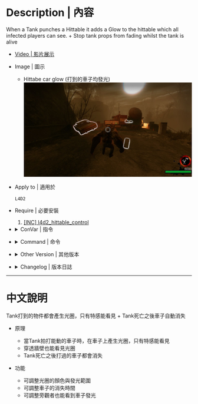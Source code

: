 # Description | 內容
When a Tank punches a Hittable it adds a Glow to the hittable which all infected players can see.
+
Stop tank props from fading whilst the tank is alive

* [Video | 影片展示](https://youtu.be/u7-D--uGlj8)

* Image | 圖示
    * Hittabe car glow (打到的車子均發光)
    <br/>![l4d2_tank_props_glow_1](image/l4d2_tank_props_glow_1.jpg)

* Apply to | 適用於
    ```
    L4D2
    ```

* Require | 必要安裝
    1. [[INC] l4d2_hittable_control](https://github.com/fbef0102/Game-Private_Plugin/blob/main/L4D_插件/Require_檔案/scripting/include/l4d2_hittable_control.inc)

* <details><summary>ConVar | 指令</summary>

    * cfg/sourcemod/l4d2_tank_props_glow.cfg
        ```php
        // Prop Glow Color, three values between 0-255 separated by spaces. RGB Color255 - Red Green Blue.
        l4d2_tank_props_glow_color "255 255 255"

        // Time it takes for hittables that were punched by Tank to dissapear while tank is alive. (0=Off)
        l4d2_tank_props_glow_dissapear_time_alive "300.0"

        // Time it takes for hittables that were punched by Tank to dissapear after the Tank dies.
        l4d2_tank_props_glow_dissapear_time_death "10.0"

        // Show Hittable Glow for infected team while the tank is alive
        l4d2_tank_props_glow_enable "1"

        // How near to props do players need to be to enable their glow. (0=Any distance)
        l4d2_tank_props_glow_range_max "4500"

        // How near to props do players need to be to disable their glow. (0=Off)
        l4d2_tank_props_glow_range_min "256"

        // Spectators can see the glow too
        l4d2_tank_props_glow_spectators "1"

        // Only Tank can see the glow
        l4d2_tank_props_glow_tank_only "0"
        ```
</details>

* <details><summary>Command | 命令</summary>
    
    None
</details>

* <details><summary>Other Version | 其他版本</summary>

    1. [l4d_tank_props](https://github.com/fbef0102/Rotoblin-AZMod/blob/master/SourceCode/scripting-az/l4d_tank_props.sp): (L4D1) Stop tank props from fading whilst the tank is alive + add Hittable Glow
        > (L4D1) Tank打到的物件都會產生光圈，只有特感能看見 + Tank死亡之後車子自動消失
</details>

* <details><summary>Changelog | 版本日誌</summary>

    * v2.7 (2023-3-18)
        * Optimize Code

    * v2.5 (2022-12-12)
        * Credit to [Sir, A1m`, Derpduck](https://github.com/SirPlease/L4D2-Competitive-Rework/blob/master/addons/sourcemod/scripting/l4d2_tank_props_glow.sp)
        
    * v2.0
        * fixed issue that tank hittable props disappear, this happens when tank is alive and then changes same map.

    * v1.8
        * update sm 1.10 syntax + improve code
    
    * v1.7
        * Converted plugin source to the latest syntax. Requires SourceMod 1.8 or newer.

    * v1.6
        * smooth glow for left4dead1

    * v1.5
        * Fixed a l4d1 value bug. Add Shadow Model color which attaches to the real hittable hitbox so that everyone including survivors can see.

    * v1.4
        * update l4d1 code syntax and make hittable prop glow better

    * v1.3 
        * fixed l4d1 problem when infected pass tank to AI

    * v1.2
        * update syntax

    * v1.0
        * [Initial Release](https://forums.alliedmods.net/showthread.php?t=312447)
</details>

- - - -
# 中文說明
Tank打到的物件都會產生光圈，只有特感能看見 + Tank死亡之後車子自動消失

* 原理
    * 當Tank拍打能動的車子時，在車子上產生光圈，只有特感能看見
    * 穿透牆壁也能看見光圈
    * Tank死亡之後打過的車子都會消失

* 功能
    * 可調整光圈的顏色與發光範圍
    * 可調整車子的消失時間
    * 可調整旁觀者也能看到車子發光






